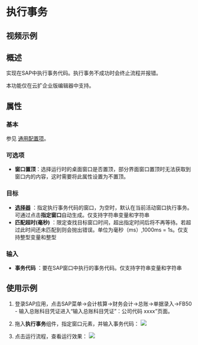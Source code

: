 # 执行事务

## 视频示例

## 概述

实现在SAP中执行事务代码。执行事务不成功时会终止流程并报错。

本功能仅在云扩企业版编辑器中支持。

## 属性

### 基本

参见 [通用配置项](../Appendix/CommonConfigurationItems.md)。

### 可选项

- **窗口置顶**：选择运行时的桌面窗口是否置顶，部分界面窗口置顶时无法获取到窗口内的内容，这时需要将此属性设置为不置顶。

### 目标

- **[选择器](../../Appendix/Selector.md?_v=v2020.4)** ：指定执行事务代码的窗口，为空时，默认在当前活动窗口执行事务。可通过点击**指定窗口**自动生成。仅支持字符串变量和字符串
- **匹配超时(毫秒)** ：限定查找目标窗口时间，超出指定时间后将不再等待。若超过此时间还未匹配到则会抛出错误。单位为毫秒（ms）,1000ms = 1s。仅支持整型变量和整型

### 输入

- **事务代码** ：要在SAP窗口中执行的事务代码。仅支持字符串变量和字符串

## 使用示例

1. 登录SAP应用，点击SAP菜单->会计核算->财务会计->总账->单据录入->FB50 - 输入总账科目凭证进入“输入总账科目凭证”：公司代码 xxxx”页面。

2. 拖入**执行事务**组件，指定窗口元素，并输入事务代码：
![](https://docimages.blob.core.chinacloudapi.cn/images/Activities/SAPTransaction-1.png)


4. 点击运行流程，查看运行效果：
![](https://docimages.blob.core.chinacloudapi.cn/images/Activities/SAPTransaction-2.png)
